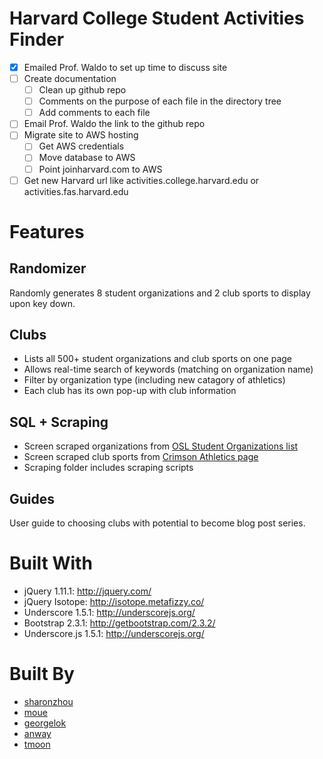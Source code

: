 Harvard College Student Activities Finder
====

- [x] Emailed Prof. Waldo to set up time to discuss site
- [ ] Create documentation
	- [ ] Clean up github repo
	- [ ] Comments on the purpose of each file in the directory tree
	- [ ] Add comments to each file
- [ ] Email Prof. Waldo the link to the github repo 
- [ ] Migrate site to AWS hosting
	- [ ] Get AWS credentials
	- [ ] Move database to AWS
	- [ ] Point joinharvard.com to AWS
- [ ] Get new Harvard url like activities.college.harvard.edu or activities.fas.harvard.edu

Features
==

Randomizer
-
Randomly generates 8 student organizations and 2 club sports to display upon key down. 

Clubs
-
* Lists all 500+ student organizations and club sports on one page  
* Allows real-time search of keywords (matching on organization name)  
* Filter by organization type (including new catagory of athletics)
* Each club has its own pop-up with club information

SQL + Scraping
-
* Screen scraped organizations from [OSL Student Organizations list](http://osl.fas.harvard.edu/student-organizations)
* Screen scraped club sports from [Crimson Athletics page](http://www.gocrimson.com/)
* Scraping folder includes scraping scripts

Guides
-
User guide to choosing clubs with potential to become blog post series. 

Built With
==
* jQuery 1.11.1: http://jquery.com/
* jQuery Isotope: http://isotope.metafizzy.co/
* Underscore 1.5.1: http://underscorejs.org/
* Bootstrap 2.3.1: http://getbootstrap.com/2.3.2/
* Underscore.js 1.5.1: http://underscorejs.org/

Built By
===
* [sharonzhou](https://github.com/sharonzhou)
* [moue](https://github.com/moue)
* [georgelok](https://github.com/georgelok)
* [anway](https://github.com/anway)
* [tmoon](https://github.com/tmoon)